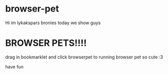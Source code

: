 # browser-pet

Hi im lykakspars bronies
today we show guys

# BROWSER PETS!!!!

drag in bookmarklet
and click browserpet to running browser pet 
so cute :3

have fun
